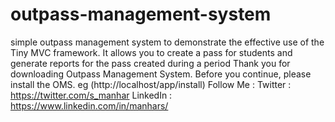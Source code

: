 # outpass-management-system
simple outpass management system to demonstrate the effective use of the Tiny MVC
framework. It allows you to create a pass for students and generate reports for the pass created
during a period
Thank you for downloading Outpass Management System.  Before you continue, please install the OMS. eg (http://localhost/app/install)  Follow Me : Twitter : https://twitter.com/s_manhar LinkedIn : https://www.linkedin.com/in/manhars/
